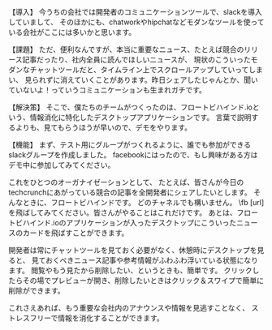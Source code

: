 【導入】
今うちの会社では開発者のコミュニケーションツールで、slackを導入していまして、
そのほかにも、chatworkやhipchatなどモダンなツールを使っている会社がここには多いかと思います。

【課題】
ただ、便利なんですが、本当に重要なニュース、たとえば競合のリリース記事だったり、社内全員に読んでほしいニュースが、
現状のこういったモダンなチャットツールだと、タイムライン上でスクロールアップしていってしまい、
見られずに消えていくことがあります。昨日シェアしたじゃんとか、聞いていないよ！っていうコミュニケーションも生まれガチです。

【解決策】
そこで、僕たちのチームがつくったのは、フロートビハインド.ioという、情報消化に特化したデスクトップアプリケーションです。
言葉で説明するよりも、見てもらうほうが早いので、デモをやります。

【機能】
まず、テスト用にグループがつくれるように、誰でも参加ができるslackグループを作成しました。
facebookにはったので、もし興味がある方はデモ中に参加してみてください。

これをひとつのオーガナイゼーションとして、
たとえば、皆さんが今日のtechcrunchにあがっている競合の記事を全開発者にシェアしたいとします。
そんなときに、フロートビハインドです。
どのチャネルでも構いません。
\fb [url]を飛ばしてみてください。皆さんがやることはこれだけです。
あとは、フロートビハインド.ioのアプリケーションが入ったデスクトップにこういったニュースのカードを飛ばすことができます。

開発者は常にチャットツールを見ておく必要がなく、休憩時にデスクトップを見ると、
見ておくべきニュース記事や参考情報がふわふわ浮いている状態になります。
閲覧やもう見たから削除したい、というときも、簡単です。
クリックしたらその場でプレビューが開き、削除したいときはクリック＆スワイプで簡単に削除ができます。

これさえあれば、もう重要な会社内のアナウンスや情報を見逃すことなく、
ストレスフリーで情報を消化することができます。










